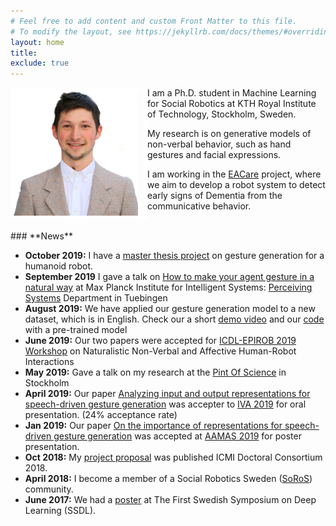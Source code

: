```yaml
---
# Feel free to add content and custom Front Matter to this file.
# To modify the layout, see https://jekyllrb.com/docs/themes/#overriding-theme-defaults
layout: home
title: 
exclude: true
---
```

<img style="float: left; border: 5px solid white; padding-right: 10px;" src="assets/LinkedIn_pic.jpg" height="200" alt="portrait">
I am a Ph.D. student in Machine Learning for Social Robotics at KTH Royal Institute of Technology, Stockholm, Sweden.

My research is on generative models of non-verbal behavior, such as hand gestures and facial expressions.

I am working in the [EACare](http://www.csc.kth.se/cvap/EACare/) project, where we aim to develop a robot system to detect early signs of Dementia from the communicative behavior.




<br>
### **News**

* <strong>October 2019:</strong> I have a [master thesis project](../projects/MasterThesisRobotGestureGeneration.pdf) on gesture generation for a humanoid robot.
* <strong>September 2019</strong> I gave a talk on [How to make your agent gesture in a natural way](https://ps.is.tuebingen.mpg.de/events/how-to-make-your-agent-gesture-in-a-natural-way) at Max Planck Institute for Intelligent Systems: [Perceiving Systems](https://ps.is.tuebingen.mpg.de) Department in Tuebingen
* <strong>August 2019:</strong> We have applied our gesture generation model to a new dataset, which is in English. Check our a short [demo video](https://youtu.be/tQLVyTVtsSU) and our [code](https://github.com/Svito-zar/speech-driven-hand-gesture-generation-demo) with a pre-trained model
* <strong>June 2019:</strong> Our two papers were accepted for [ICDL-EPIROB 2019 Workshop](https://nicolas-navarro-guerrero.gitlab.io/workshop-non-verbal-human-robot-interactions-icdl-epirob-2019/) on Naturalistic Non-Verbal and Affective Human-Robot Interactions
* <strong>May 2019:</strong> Gave a talk on my research at the [Pint Of Science](http://pintofscience.se/) in Stockholm
* <strong>April 2019:</strong> Our paper [Analyzing input and output representations for speech-driven gesture generation](https://www.researchgate.net/publication/331645229_Analyzing_Input_and_Output_Representations_for_Speech-Driven_Gesture_Generation) was accepter to [IVA 2019](https://iva2019.sciencesconf.org/) for oral presentation. (24% acceptance rate)
* <strong>Jan 2019:</strong> Our paper [On the importance of representations for speech-driven gesture generation](http://www.ifaamas.org/Proceedings/aamas2019/pdfs/p2072.pdf) was accepted at [AAMAS 2019](http://aamas2019.encs.concordia.ca/) for poster presentation.
* <strong>Oct 2018:</strong> My [project proposal](https://www.researchgate.net/publication/328032360_Data_Driven_Non-Verbal_Behavior_Generation_for_Humanoid_Robots) was published ICMI Doctoral Consortium 2018.
* <strong>April 2018:</strong> I become a member of a Social Robotics Sweden ([SoRoS](https://soros-community.github.io/)) community.
* <strong>June 2017:</strong> We had a [poster](https://www.csc.kth.se/~hedvig/publications/ssdl_17.pdf) at The First Swedish Symposium on Deep Learning (SSDL).
